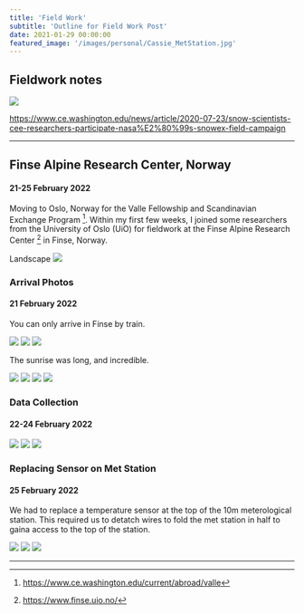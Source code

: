 ```yaml
---
title: 'Field Work'
subtitle: 'Outline for Field Work Post'
date: 2021-01-29 00:00:00
featured_image: '/images/personal/Cassie_MetStation.jpg'
---
```


## Fieldwork notes

<div class="gallery" data-columns="3">
	<img src="/images/personal/CassieLumbrazo_SnowEx2020.jpg">

</div>

https://www.ce.washington.edu/news/article/2020-07-23/snow-scientists-cee-researchers-participate-nasa%E2%80%99s-snowex-field-campaign



<!-- ---
title: 'Finse Alpine Research Center Fieldwork'
subtitle: 'Visiting the Finse Alpine Research Center to help with snow science fieldwork'
date: 08-03-2022
featured_image: '/images/oslo/finse/arrive_landscape_1.jpg'
--- -->



---

## Finse Alpine Research Center, Norway
#### 21-25 February 2022

Moving to Oslo, Norway for the Valle Fellowship and Scandinavian Exchange Program [^1]. 
Within my first few weeks, I joined some researchers from the University of Oslo (UiO) for fieldwork at the Finse Alpine Research Center [^2] in Finse, Norway. 

[^1]: https://www.ce.washington.edu/current/abroad/valle
[^2]: https://www.finse.uio.no/

Landscape
<img src="/images/oslo/finse/arrive_landscape_1.jpg">

### Arrival Photos 
#### 21 February 2022

You can only arrive in Finse by train. 
<div class="gallery" data-columns="3">
	<img src="/images/oslo/finse/arrive_vert_1.jpg">
	<img src="/images/oslo/finse/arrive_vert_3.jpg">
  	<img src="/images/oslo/finse/arrive_splitboard_vert.jpg">
</div>

The sunrise was long, and incredible. 
<div class="gallery" data-columns="4">
	<img src="/images/oslo/finse/sunrise_horz_1.jpg">
	<img src="/images/oslo/finse/sunrise_horz_2.jpg">
	<img src="/images/oslo/finse/sunrise_horz_3.jpg">
	<img src="/images/oslo/finse/sunrise_horz_4.jpg">
</div>

### Data Collection
#### 22-24 February 2022
<div class="gallery" data-columns="3">
	<img src="/images/oslo/finse/drone_vert_1.jpg">
	<img src="/images/oslo/finse/simon_snowpit_vert_1.jpg">
	<img src="/images/oslo/finse/snowpit_vert_1.jpg">
</div>


### Replacing Sensor on Met Station
#### 25 February 2022

We had to replace a temperature sensor at the top of the 10m meterological station. This required us to detatch wires to fold the met station in half to gaina access to the top of the station.
<div class="gallery" data-columns="3">
	<img src="/images/oslo/finse/sensor_replacement_1.jpg">
	<img src="/images/oslo/finse/sensor_replacement_2.jpg">
	<img src="/images/oslo/finse/sensor_replacement_3.jpg">
</div>

---

<!-- <a href="https://jekyllthemes.io/theme/index-portfolio-jekyll-theme" class="button button--large">Get This Theme</a> -->
<!-- https://github.com/adam-p/markdown-here/wiki/Markdown-Cheatsheet -->

